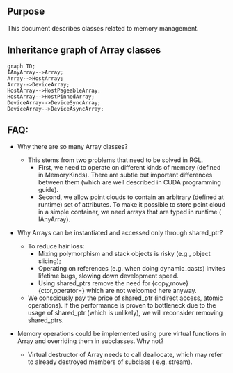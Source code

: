 ## Purpose

This document describes classes related to memory management.

## Inheritance graph of Array classes

```mermaid
graph TD;
IAnyArray-->Array;
Array-->HostArray;
Array-->DeviceArray;
HostArray-->HostPageableArray;
HostArray-->HostPinnedArray;
DeviceArray-->DeviceSyncArray;
DeviceArray-->DeviceAsyncArray;
```

## FAQ:

- Why there are so many Array classes?
    - This stems from two problems that need to be solved in RGL.
        - First, we need to operate on different kinds of memory (defined in MemoryKinds).
          There are subtle but important differences between them (which are well described in CUDA programming guide).
        - Second, we allow point clouds to contain an arbitrary (defined at runtime) set of attributes.
          To make it possible to store point cloud in a simple container, we need arrays that are typed in runtime (
          IAnyArray).


- Why Arrays can be instantiated and accessed only through shared_ptr?
    - To reduce hair loss:
        - Mixing polymorphism and stack objects is risky (e.g., object slicing);
        - Operating on references (e.g. when doing dynamic_casts) invites lifetime bugs, slowing down development speed.
        - Using shared_ptrs remove the need for {copy,move} {ctor,operator=} which are not welcomed here anyway.
    - We consciously pay the price of shared_ptr (indirect access, atomic operations). If the performance is proven
      to bottleneck due to the usage of shared_ptr (which is unlikely), we will reconsider removing shared_ptrs.


- Memory operations could be implemented using pure virtual functions in Array and overriding them in subclasses. Why
  not?
    - Virtual destructor of Array needs to call deallocate, which may refer to already destroyed members of subclass (
      e.g. stream).
